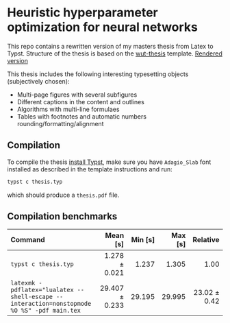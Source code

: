 # Heuristic hyperparameter optimization for neural networks

This repo contains a rewritten version of my masters thesis from Latex to Typst. 
Structure of the thesis is based on the [wut-thesis](https://typst.app/universe/package/wut-thesis) template.
[Rendered version](./build/rendered.pdf)

This thesis includes the following interesting typesetting objects (subjectively chosen):

- Multi-page figures with several subfigures
- Different captions in the content and outlines
- Algorithms with multi-line formulaes
- Tables with footnotes and automatic numbers rounding/formatting/alignment

## Compilation
To compile the thesis [install Typst](https://github.com/typst/typst#installation), make sure you have `Adagio_Slab` font installed as described in the template instructions and run:

```bash
typst c thesis.typ
```

which should produce a `thesis.pdf` file.

## Compilation benchmarks
| Command | Mean [s] | Min [s] | Max [s] | Relative |
|:---|---:|---:|---:|---:|
| `typst c thesis.typ` | 1.278 ± 0.021 | 1.237 | 1.305 | 1.00 |
| `latexmk -pdflatex="lualatex --shell-escape --interaction=nonstopmode %O %S" -pdf main.tex` | 29.407 ± 0.233 | 29.195 | 29.995 | 23.02 ± 0.42 |

